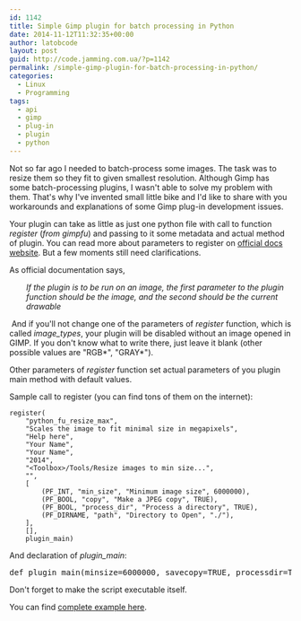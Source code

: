 ```yaml
---
id: 1142
title: Simple Gimp plugin for batch processing in Python
date: 2014-11-12T11:32:35+00:00
author: latobcode
layout: post
guid: http://code.jamming.com.ua/?p=1142
permalink: /simple-gimp-plugin-for-batch-processing-in-python/
categories:
  - Linux
  - Programming
tags:
  - api
  - gimp
  - plug-in
  - plugin
  - python
---
```

Not so far ago I needed to batch-process some images. The task was to resize them so they fit to given smallest resolution. Although Gimp has some batch-processing plugins, I wasn't able to solve my problem with them. That's why I've invented small little bike and I'd like to share with you workarounds and explanations of some Gimp plug-in development issues.

Your plugin can take as little as just one python file with call to function _register_ (_from gimpfu_) and passing to it some metadata and actual method of plugin. You can read more about parameters to register on <a title="Official python Gimp API" href="http://www.gimp.org/docs/python/index.html" target="_blank">official docs website</a>. But a few moments still need clarifications.

<!--more-->

As official documentation says,

<p style="padding-left: 30px;">
  <em>If the plugin is to be run on an image, the first parameter to the plugin function should be the image, and the second should be the current drawable</em>
</p>

 And if you'll not change one of the parameters of _register_ function, which is called _image_types_, your plugin will be disabled without an image opened in GIMP. If you don't know what to write there, just leave it blank (other possible values are "RGB\*", "GRAY\*").

Other parameters of _register_ function set actual parameters of you plugin main method with default values.

Sample call to register (you can find tons of them on the internet):

<pre><code class="language-clike">register(
    "python_fu_resize_max",
    "Scales the image to fit minimal size in megapixels",
    "Help here",
    "Your Name",
    "Your Name",
    "2014",
    "&lt;Toolbox&gt;/Tools/Resize images to min size...",
    "",
    [
        (PF_INT, "min_size", "Minimum image size", 6000000),
        (PF_BOOL, "copy", "Make a JPEG copy", TRUE),
        (PF_BOOL, "process_dir", "Process a directory", TRUE),
        (PF_DIRNAME, "path", "Directory to Open", "./"),
    ],
    [],
    plugin_main)</code>
</pre>

And declaration of _plugin_main_:

<pre>def plugin_main(minsize=6000000, savecopy=TRUE, processdir=TRUE, dirname="./"):</pre>

Don't forget to make the script executable itself.

You can find <a href="https://raw.githubusercontent.com/Ribtoks/heap/master/gimp-scale-min-plugin/scale_min.py" target="_blank">complete example here</a>.